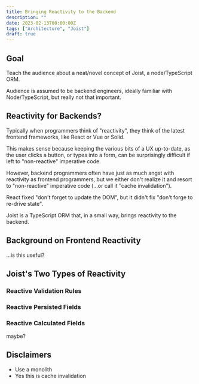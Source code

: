 ```yaml
---
title: Bringing Reactivity to the Backend
description: ""
date: 2023-02-13T00:00:00Z
tags: ["Architecture", "Joist"]
draft: true
---
```



## Goal

Teach the audience about a neat/novel concept of Joist, a node/TypeScript ORM.

Audience is assumed to be backend engineers, ideally familiar with Node/TypeScript, but really not that important.

## Reactivity for Backends?

Typically when programmers think of "reactivity", they think of the latest frontend frameworks, like React or Vue or Solid.

This makes sense because keeping the various bits of a UX up-to-date, as the user clicks a button, or types into a form, can be surprisingly difficult if left to "non-reactive" imperative code.

However, backend programmers often have just as much angst with reactivity as frontend programmers, but we either don't realize it and resort to "non-reactive" imperative code (...or call it "cache invalidation").

React fixed "don't forget to update the DOM", but it didn't fix "don't forge to re-drive state".

Joist is a TypeScript ORM that, in a small way, brings reactivity to the backend.

## Background on Frontend Reactivity

...is this useful?

## Joist's Two Types of Reactivity

### Reactive Validation Rules

### Reactive Persisted Fields

### Reactive Calculated Fields

maybe?


## Disclaimers

- Use a monolith
- Yes this is cache invalidation
